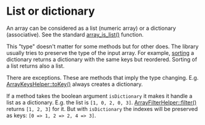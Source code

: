 # List or dictionary

An array can be considered as a list (numeric array) or a dictionary (associative).
See the standard [array_is_list()](https://www.php.net/array_is_list) function.

This "type" doesn't matter for some methods but for other does.
The library usually tries to preserve the type of the input array.
For example, [sorting](sort.md) a dictionary returns a dictionary with the same keys but reordered.
Sorting of a list returns also a list.

There are exceptions.
These are methods that imply the type changing.
E.g. [ArrayKeysHelper::toKey()](keys.md) always creates a dictionary.

If a method takes the boolean argument `isDictionary` it makes it handle a list as a dictionary.
E.g. the list is `[1, 0, 2, 0, 3]`.
[ArrayFilterHelper::filter()](filter.md) returns `[1, 2, 3]` for it.
But with `isDictionary` the indexes will be preserved as keys: `[0 => 1, 2 => 2, 4 => 3]`.
